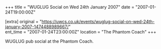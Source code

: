 +++
title = "WUGLUG Social on Wed 24th January 2007"
date = "2007-01-24T19:00:00Z"

[extra]
original = "https://uwcs.co.uk/events/wuglug-social-on-wed-24th-january-2007-1474488989667/"    
ent_time = "2007-01-24T23:00:00Z"
location = "The Phantom Coach"
+++

WUGLUG pub social at the Phantom Coach.


